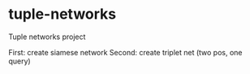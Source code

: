 # tuple-networks

Tuple networks project

First: create siamese network
Second: create triplet net (two pos, one query)
